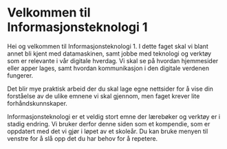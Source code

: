 # Velkommen til Informasjonsteknologi 1

Hei og velkommen til Informasjonsteknologi 1. I dette faget skal vi blant annet bli kjent med datamaskinen, samt jobbe med teknologi og verktøy som er relevante i vår digitale hverdag. Vi skal se på hvordan hjemmesider eller apper lages, samt hvordan kommunikasjon i den digitale verdenen fungerer.

Det blir mye praktisk arbeid der du skal lage egne nettsider for å vise din forståelse av de ulike emnene vi skal gjennom, men faget krever lite forhåndskunnskaper.

Informasjonsteknologi er et veldig stort emne der lærebøker og verktøy er i stadig endring. Vi bruker derfor denne siden som et kompendie, som er oppdatert med det vi gjør i løpet av et skoleår. Du kan bruke menyen til venstre for å slå opp det du har behov for å repetere.